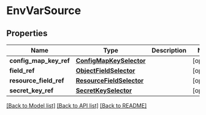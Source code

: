 # EnvVarSource

## Properties
Name | Type | Description | Notes
------------ | ------------- | ------------- | -------------
**config_map_key_ref** | [**ConfigMapKeySelector**](ConfigMapKeySelector.md) |  | [optional] 
**field_ref** | [**ObjectFieldSelector**](ObjectFieldSelector.md) |  | [optional] 
**resource_field_ref** | [**ResourceFieldSelector**](ResourceFieldSelector.md) |  | [optional] 
**secret_key_ref** | [**SecretKeySelector**](SecretKeySelector.md) |  | [optional] 

[[Back to Model list]](../README.md#documentation-for-models) [[Back to API list]](../README.md#documentation-for-api-endpoints) [[Back to README]](../README.md)

